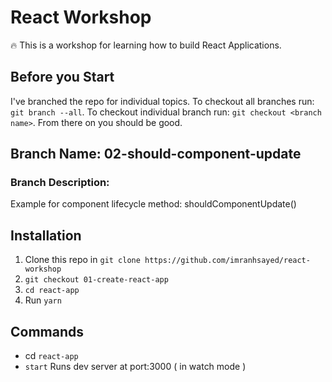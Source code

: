 # React Workshop

:fire: This is a workshop for learning how to build React Applications.

## Before you Start
I've branched the repo for individual topics.
To checkout all branches run: `git branch --all`.
To checkout individual branch run: `git checkout <branch name>`. From there on you should be good.

## Branch Name: 02-should-component-update
### Branch Description:
Example for component lifecycle method: shouldComponentUpdate()


## Installation

1. Clone this repo in `git clone https://github.com/imranhsayed/react-workshop`
2. `git checkout 01-create-react-app`
3. `cd react-app`
4. Run `yarn`

## Commands

- cd `react-app`
- `start` Runs dev server at port:3000 ( in watch mode )

